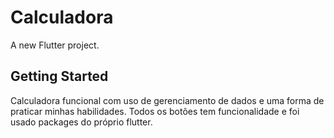 # Calculadora

A new Flutter project.

## Getting Started

Calculadora funcional com uso de gerenciamento de dados e uma forma de praticar minhas habilidades.
Todos os botões tem funcionalidade e foi usado packages do próprio flutter.
